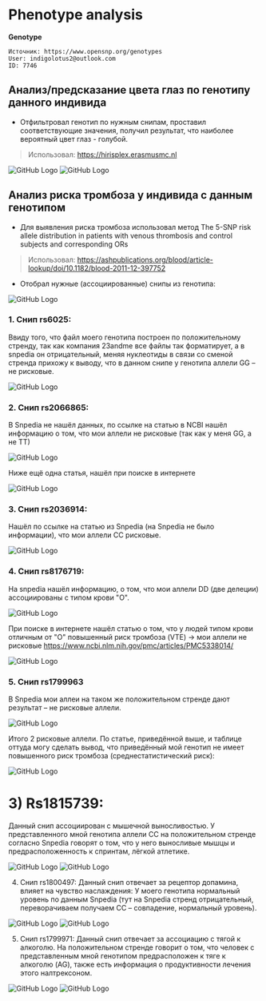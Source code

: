 # Phenotype analysis
**Genotype** 
```
Источник: https://www.opensnp.org/genotypes
User: indigolotus2@outlook.com
ID: 7746
```
## Анализ/предсказание цвета глаз по генотипу данного индивида
- Отфильтровал генотип по нужным снипам, проставил соответствующие значения, получил результат, что наиболее вероятный цвет глаз - голубой.
> Использовал: https://hirisplex.erasmusmc.nl
 
![GitHub Logo](images/hirisplex.png)
![GitHub Logo](images/eye_color.png)

## Анализ риска тромбоза у индивида с данным генотипом
- Для выявления риска тромбоза использовал метод The 5-SNP risk allele distribution in patients with venous thrombosis and control subjects and corresponding ORs
> Использовал: https://ashpublications.org/blood/article-lookup/doi/10.1182/blood-2011-12-397752

- Отобрал нужные (ассоциированные) снипы из генотипа:

![GitHub Logo](images/trombosis.png)
 
### 1.	Снип rs6025:
Ввиду того, что файл моего генотипа построен по положительному стренду, так как компания 23andme все файлы так форматирует, а в snpedia он отрицательный, меняя нуклеотиды в связи со сменой стренда прихожу к выводу, что в данном снипе у генотипа аллели GG – не рисковые.

![GitHub Logo](images/Рисунок33.png)

### 2.	Снип rs2066865:
В Snpedia не нашёл данных, по ссылке на статью в NCBI нашёл информацию о том, что мои аллели не рисковые (так как у меня GG, а не ТТ)

![GitHub Logo](images/Рисунок34.png)

Ниже ещё одна статья, нашёл при поиске в интернете
 
![GitHub Logo](images/Рисунок35.png)

### 3.	Снип rs2036914:
Нашёл по ссылке на статью из Snpedia (на Snpedia не было информации), что мои аллели СС рисковые.
 
![GitHub Logo](images/Рисунок36.png)

### 4.	Снип rs8176719:
На snpedia нашёл информацию, о том, что мои аллели DD (две делеции) ассоциированы с типом крови "О".
 
![GitHub Logo](images/Рисунок37.png)

При поиске в интернете нашёл статью о том, что у людей типом крови отличным от "О" повышенный риск тромбоза (VTE) -> мои аллели не рисковые
https://www.ncbi.nlm.nih.gov/pmc/articles/PMC5338014/

![GitHub Logo](images/Рисунок38.png)

### 5.	Снип rs1799963
В Snpedia мои аллеи на таком же положительном стренде дают результат – не рисковые аллели.
 
![GitHub Logo](images/Рисунок39.png)

Итого 2 рисковые аллели.
По статье, приведённой выше, и таблице оттуда могу сделать вывод, что приведённый мой генотип не имеет повышенного риск тромбоза (среднестатистический риск):
 
![GitHub Logo](images/graphik.png)

# 3)	Rs1815739:
Данный снип ассоциирован с мышечной выносливостью. У представленного мной генотипа аллели СС на положительном стренде согласно Snpedia говорят о том, что у него выносливые мышцы и предрасположенность к спринтам, лёгкой атлетике.
 
![GitHub Logo](images/Рисунок41.png)
![GitHub Logo](images/Рисунок42.png)
 
4)	Снип rs1800497:
Данный снип отвечает за рецептор допамина, влияет на чувство наслаждения:
У моего генотипа нормальный уровень по данным Snpedia (тут на Snpedia стренд отрицательный, переворачиваем получаем CC – совпадение, нормальный уровень).
 
![GitHub Logo](images/Рисунок43.png)
![GitHub Logo](images/Рисунок44.png)
 
5)	Снип rs1799971:
Данный снип отвечает за ассоциацию с тягой к алкоголю.
На положительном стренде говорит о том, что человек с представленным мной генотипом предрасположен к тяге к алкоголю (AG), также есть информация о продуктивности лечения этого налтрексоном.
 
![GitHub Logo](images/Рисунок45.png)
![GitHub Logo](images/Рисунок46.png)
 
